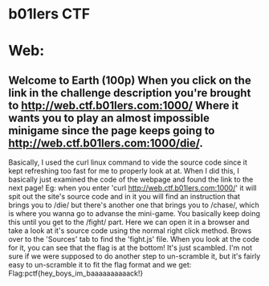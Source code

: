 # b01lers CTF

# Web: 

Welcome to Earth (100p)
When you click on the link in the challenge description you're brought to 
http://web.ctf.b01lers.com:1000/
Where it wants you to play an almost impossible minigame since the page keeps going to http://web.ctf.b01lers.com:1000/die/.
----
Basically, I used the curl linux command to vide the source code since it kept refreshing too fast for me to properly look at at. When I did this, I basically just examined the code of the webpage and found the link to the next page! 
Eg: when you enter 'curl http://web.ctf.b01lers.com:1000/' it will spit out the site's source code and in it you will find an instruction that brings you to /die/ but there's another one that brings you to /chase/, which is where you wanna go to advanse the mini-game. You basically keep doing this until you get to the /fight/ part. Here we can open it in a browser and take a look at it's source code using the normal right click method. Brows over to the 'Sources' tab to find the 'fight.js' file. When you look at the code for it, you can see that the flag is at the bottom! It's just scambled. 
I'm not sure if we were supposed to do another step to un-scramble it, but it's fairly easy to un-scramble it to fit the flag format and we get:
Flag:pctf{hey_boys_im_baaaaaaaaaack!}
